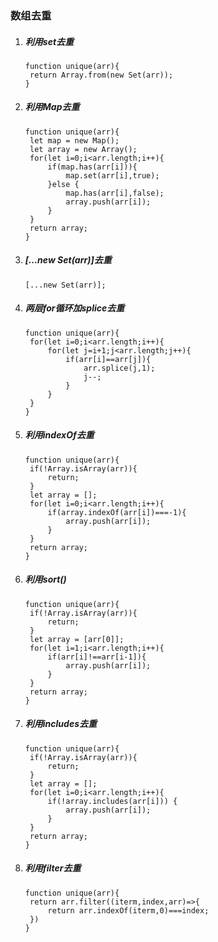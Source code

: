 ### 数组去重

1. ##### 利用set去重

   ``` 
   function unique(arr){
   	return Array.from(new Set(arr));
   }
   ```

2. ##### 利用Map去重

   ``` 
   function unique(arr){
   	let map = new Map();
   	let array = new Array();
   	for(let i=0;i<arr.length;i++){
   		if(map.has(arr[i])){
   			map.set(arr[i],true);
   		}else {
   			map.has(arr[i],false);
   			array.push(arr[i]);
   		}
   	}
   	return array;
   }
   ```

3. ##### [...new Set(arr)]去重

   ``` 
   [...new Set(arr)];
   ```

4. ##### 两层for循环加splice去重

   ``` 
   function unique(arr){
   	for(let i=0;i<arr.length;i++){
   		for(let j=i+1;j<arr.length;j++){
   			if(arr[i]==arr[j]){
   				arr.splice(j,1);
   				j--;
   			}
   		}
   	}
   }
   ```

5. ##### 利用indexOf去重

   ``` 
   function unique(arr){
   	if(!Array.isArray(arr)){
   		return;
   	}
   	let array = [];
   	for(let i=0;i<arr.length;i++){
   		if(array.indexOf(arr[i])===-1){
   			array.push(arr[i]);
   		}
   	}
   	return array;
   }
   ```

6. ##### 利用sort()

   ``` 
   function unique(arr){
   	if(!Array.isArray(arr)){
   		return;
   	}
   	let array = [arr[0]];
   	for(let i=1;i<arr.length;i++){
   		if(arr[i]!==arr[i-1]){
   			array.push(arr[i]);
   		}
   	}
   	return array;
   }
   ```

7. ##### 利用includes去重

   ``` 
   function unique(arr){
   	if(!Array.isArray(arr)){
   		return;
   	}
   	let array = [];
   	for(let i=0;i<arr.length;i++){
   		if(!array.includes(arr[i])) {
   			array.push(arr[i]);
   		}
   	}
   	return array;
   }
   ```

8. ##### 利用filter去重

   ``` 
   function unique(arr){
   	return arr.filter((iterm,index,arr)=>{
   		return arr.indexOf(iterm,0)===index;
   	})
   }
   ```

   